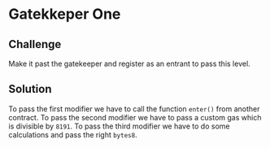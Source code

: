 # Gatekkeper One

## Challenge

Make it past the gatekeeper and register as an entrant to pass this level.

## Solution

To pass the first modifier we have to call the function `enter()` from another contract. To pass the second modifier we have to pass a custom gas which is divisible by `8191`. To pass the third modifier we have to do some calculations and pass the right `bytes8`.
